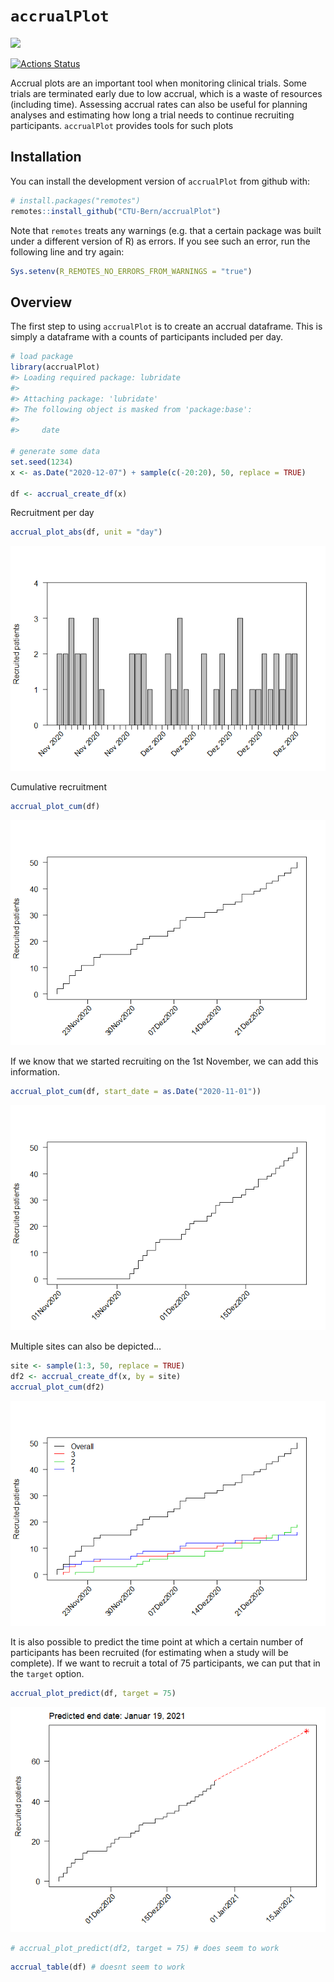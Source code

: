 
<!-- README.md is generated from README.Rmd. Please edit that file -->

# `accrualPlot`

<!-- [![](https://www.r-pkg.org/badges/version/accrualPlot?color=green)](https://cran.r-project.org/package=accrualPlot)  -->

[![](https://img.shields.io/badge/dev%20version-0.1.0-blue.svg)](https://github.com/CTU-Bern/accrualPlot)
<!-- ![travis](https://travis-ci.com/CTU-Bern/presize.svg?branch=master) -->
<!-- [![AppVeyor Build Status](https://ci.appveyor.com/api/projects/status/github/CTU-Bern/presize?branch=master&svg=true)](https://ci.appveyor.com/project/CTU-Bern/presize) -->
[![Actions
Status](https://github.com/CTU-Bern/presize/workflows/R-CMD-check/badge.svg)](https://github.com/CTU-Bern/presize/actions)
<!-- [![codecov](https://codecov.io/github/CTU-Bern/accrualPlot/branch/master/graphs/badge.svg)](https://codecov.io/github/CTU-Bern/accrualPlot) -->

Accrual plots are an important tool when monitoring clinical trials.
Some trials are terminated early due to low accrual, which is a waste of
resources (including time). Assessing accrual rates can also be useful
for planning analyses and estimating how long a trial needs to continue
recruiting participants. `accrualPlot` provides tools for such plots

## Installation

<!-- `accrualPlot` can be installed from CRAN in the usual manner: -->

You can install the development version of `accrualPlot` from github
with:

``` r
# install.packages("remotes")
remotes::install_github("CTU-Bern/accrualPlot")
```

Note that `remotes` treats any warnings (e.g. that a certain package was
built under a different version of R) as errors. If you see such an
error, run the following line and try again:

``` r
Sys.setenv(R_REMOTES_NO_ERRORS_FROM_WARNINGS = "true")
```

## Overview

The first step to using `accrualPlot` is to create an accrual dataframe.
This is simply a dataframe with a counts of participants included per
day.

``` r
# load package
library(accrualPlot)
#> Loading required package: lubridate
#> 
#> Attaching package: 'lubridate'
#> The following object is masked from 'package:base':
#> 
#>     date

# generate some data
set.seed(1234)
x <- as.Date("2020-12-07") + sample(c(-20:20), 50, replace = TRUE)

df <- accrual_create_df(x)
```

Recruitment per day

``` r
accrual_plot_abs(df, unit = "day")
```

![](man/figures/README-unnamed-chunk-3-1.png)<!-- -->

Cumulative recruitment

``` r
accrual_plot_cum(df)
```

![](man/figures/README-unnamed-chunk-4-1.png)<!-- -->

If we know that we started recruiting on the 1st November, we can add
this information.

``` r
accrual_plot_cum(df, start_date = as.Date("2020-11-01"))
```

![](man/figures/README-unnamed-chunk-5-1.png)<!-- -->

Multiple sites can also be depicted…

``` r
site <- sample(1:3, 50, replace = TRUE)
df2 <- accrual_create_df(x, by = site)
accrual_plot_cum(df2)
```

![](man/figures/README-unnamed-chunk-6-1.png)<!-- -->

It is also possible to predict the time point at which a certain number
of participants has been recruited (for estimating when a study will be
complete). If we want to recruit a total of 75 participants, we can put
that in the `target` option.

``` r
accrual_plot_predict(df, target = 75)
```

![](man/figures/README-unnamed-chunk-7-1.png)<!-- -->

``` r
# accrual_plot_predict(df2, target = 75) # does seem to work
```

``` r
accrual_table(df) # doesnt seem to work
```
